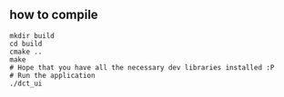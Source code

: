 ## how to compile
```
mkdir build
cd build
cmake ..
make
# Hope that you have all the necessary dev libraries installed :P
# Run the application
./dct_ui
```
